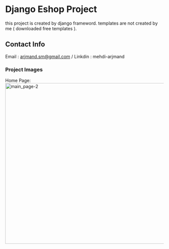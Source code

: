 # Django Eshop Project
this project is created by django frameword.
templates are not created by me ( downloaded free templates ).

## Contact Info 
Email : arjmand.sm@gmail.com / 
Linkdin : mehdi-arjmand


### Project Images
Home Page:
<img width="511" alt="main_page-2" src="https://github.com/smarjmand/Django-Eshop-Project/assets/132053139/01a89115-7a49-45b6-9218-1f8e9a693f66">
